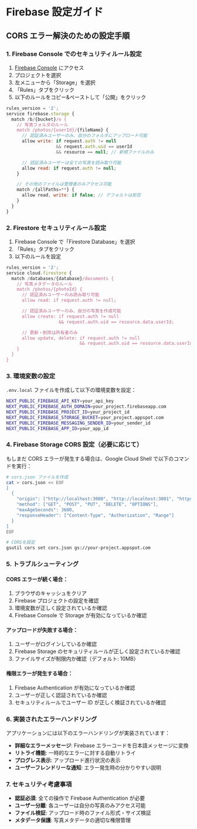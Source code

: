 # Firebase 設定ガイド

## CORS エラー解決のための設定手順

### 1. Firebase Console でのセキュリティルール設定

1. [Firebase Console](https://console.firebase.google.com/) にアクセス
2. プロジェクトを選択
3. 左メニューから「Storage」を選択
4. 「Rules」タブをクリック
5. 以下のルールをコピー&ペーストして「公開」をクリック

```javascript
rules_version = '2';
service firebase.storage {
  match /b/{bucket}/o {
    // 写真フォルダのルール
    match /photos/{userId}/{fileName} {
      // 認証済みユーザーのみ、自分のフォルダにアップロード可能
      allow write: if request.auth != null
                   && request.auth.uid == userId
                   && resource == null; // 新規ファイルのみ

      // 認証済みユーザーは全ての写真を読み取り可能
      allow read: if request.auth != null;
    }

    // その他のファイルは管理者のみアクセス可能
    match /{allPaths=**} {
      allow read, write: if false; // デフォルトは拒否
    }
  }
}
```

### 2. Firestore セキュリティルール設定

1. Firebase Console で「Firestore Database」を選択
2. 「Rules」タブをクリック
3. 以下のルールを設定

```javascript
rules_version = '2';
service cloud.firestore {
  match /databases/{database}/documents {
    // 写真メタデータのルール
    match /photos/{photoId} {
      // 認証済みユーザーのみ読み取り可能
      allow read: if request.auth != null;

      // 認証済みユーザーのみ、自分の写真を作成可能
      allow create: if request.auth != null
                    && request.auth.uid == resource.data.userId;

      // 更新・削除は所有者のみ
      allow update, delete: if request.auth != null
                            && request.auth.uid == resource.data.userId;
    }
  }
}
```

### 3. 環境変数の設定

`.env.local` ファイルを作成して以下の環境変数を設定：

```bash
NEXT_PUBLIC_FIREBASE_API_KEY=your_api_key
NEXT_PUBLIC_FIREBASE_AUTH_DOMAIN=your_project.firebaseapp.com
NEXT_PUBLIC_FIREBASE_PROJECT_ID=your_project_id
NEXT_PUBLIC_FIREBASE_STORAGE_BUCKET=your_project.appspot.com
NEXT_PUBLIC_FIREBASE_MESSAGING_SENDER_ID=your_sender_id
NEXT_PUBLIC_FIREBASE_APP_ID=your_app_id
```

### 4. Firebase Storage CORS 設定（必要に応じて）

もしまだ CORS エラーが発生する場合は、Google Cloud Shell で以下のコマンドを実行：

```bash
# cors.json ファイルを作成
cat > cors.json << EOF
[
  {
    "origin": ["http://localhost:3000", "http://localhost:3001", "https://your-domain.com"],
    "method": ["GET", "POST", "PUT", "DELETE", "OPTIONS"],
    "maxAgeSeconds": 3600,
    "responseHeader": ["Content-Type", "Authorization", "Range"]
  }
]
EOF

# CORSを設定
gsutil cors set cors.json gs://your-project.appspot.com
```

### 5. トラブルシューティング

#### CORS エラーが続く場合：

1. ブラウザのキャッシュをクリア
2. Firebase プロジェクトの設定を確認
3. 環境変数が正しく設定されているか確認
4. Firebase Console で Storage が有効になっているか確認

#### アップロードが失敗する場合：

1. ユーザーがログインしているか確認
2. Firebase Storage のセキュリティルールが正しく設定されているか確認
3. ファイルサイズが制限内か確認（デフォルト: 10MB）

#### 権限エラーが発生する場合：

1. Firebase Authentication が有効になっているか確認
2. ユーザーが正しく認証されているか確認
3. セキュリティルールでユーザー ID が正しく検証されているか確認

### 6. 実装されたエラーハンドリング

アプリケーションには以下のエラーハンドリングが実装されています：

- **詳細なエラーメッセージ**: Firebase エラーコードを日本語メッセージに変換
- **リトライ機能**: 一時的なエラーに対する自動リトライ
- **プログレス表示**: アップロード進行状況の表示
- **ユーザーフレンドリーな通知**: エラー発生時の分かりやすい説明

### 7. セキュリティ考慮事項

- **認証必須**: 全ての操作で Firebase Authentication が必要
- **ユーザー分離**: 各ユーザーは自分の写真のみアクセス可能
- **ファイル検証**: アップロード時のファイル形式・サイズ検証
- **メタデータ保護**: 写真メタデータの適切な権限管理
